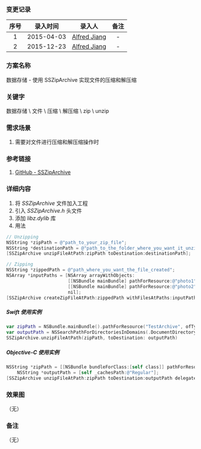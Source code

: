 ### 变更记录

| 序号 | 录入时间 | 录入人 | 备注 |
|:--------:|:--------:|:--------:|:--------:|
| 1 | 2015-04-03 | [Alfred Jiang](https://github.com/viktyz) | - |
| 2 | 2015-12-23 | [Alfred Jiang](https://github.com/viktyz) | - |

### 方案名称

数据存储 - 使用 SSZipArchive 实现文件的压缩和解压缩

### 关键字

数据存储 \ 文件 \ 压缩 \ 解压缩 \ zip \ unzip

### 需求场景

1. 需要对文件进行压缩和解压缩操作时

### 参考链接

1. [GitHub - SSZipArchive](https://github.com/soffes/ssziparchive)

### 详细内容

1. 将 *SSZipArchive* 文件加入工程
2. 引入 *SSZipArchive.h* 头文件
3. 添加 *libz.dylib* 库
4. 用法
```objective-c
// Unzipping
NSString *zipPath = @"path_to_your_zip_file";
NSString *destinationPath = @"path_to_the_folder_where_you_want_it_unzipped";
[SSZipArchive unzipFileAtPath:zipPath toDestination:destinationPath];

// Zipping
NSString *zippedPath = @"path_where_you_want_the_file_created";
NSArray *inputPaths = [NSArray arrayWithObjects:
                       [[NSBundle mainBundle] pathForResource:@"photo1" ofType:@"jpg"],
                       [[NSBundle mainBundle] pathForResource:@"photo2" ofType:@"jpg"]
                       nil];
[SSZipArchive createZipFileAtPath:zippedPath withFilesAtPaths:inputPaths];
```

##### Swift 使用实例
```swift
var zipPath = NSBundle.mainBundle().pathForResource("TestArchive", ofType: "zip")
var outputPath = NSSearchPathForDirectoriesInDomains(.DocumentDirectory, .UserDomainMask, true)[0] as String
SSZipArchive.unzipFileAtPath(zipPath, toDestination: outputPath)
```

##### Objective-C 使用实例
```objective-c
NSString *zipPath = [[NSBundle bundleForClass:[self class]] pathForResource:@"TestArchive" ofType:@"zip"];
    NSString *outputPath = [self _cachesPath:@"Regular"];
[SSZipArchive unzipFileAtPath:zipPath toDestination:outputPath delegate:self];
```

### 效果图
（无）

### 备注
（无）